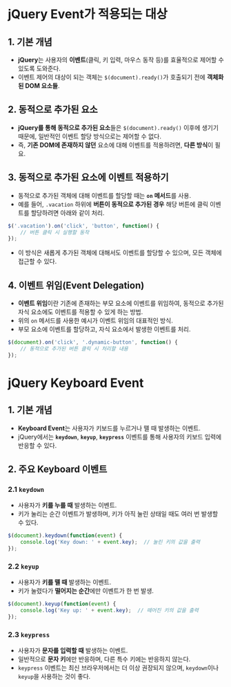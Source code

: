 # jQuery Event가 적용되는 대상

## 1. 기본 개념
- **jQuery**는 사용자의 **이벤트**(클릭, 키 입력, 마우스 동작 등)를 효율적으로 제어할 수 있도록 도와준다.
- 이벤트 제어의 대상이 되는 객체는 `$(document).ready()`가 호출되기 전에 **객체화된 DOM 요소들**.

## 2. 동적으로 추가된 요소
- **jQuery를 통해 동적으로 추가된 요소**들은 `$(document).ready()` 이후에 생기기 때문에, 일반적인 이벤트 할당 방식으로는 제어할 수 없다.
- 즉, **기존 DOM에 존재하지 않던** 요소에 대해 이벤트를 적용하려면, **다른 방식**이 필요.

## 3. 동적으로 추가된 요소에 이벤트 적용하기
- 동적으로 추가된 객체에 대해 이벤트를 할당할 때는 **`on` 메서드**를 사용.
- 예를 들어, `.vacation` 하위에 **버튼이 동적으로 추가된 경우** 해당 버튼에 클릭 이벤트를 할당하려면 아래와 같이 처리.

```javascript
$('.vacation').on('click', 'button', function() {
    // 버튼 클릭 시 실행할 동작
});
```

- 이 방식은 새롭게 추가된 객체에 대해서도 이벤트를 할당할 수 있으며, 모든 객체에 접근할 수 있다.

## 4. 이벤트 위임(Event Delegation)
- **이벤트 위임**이란 기존에 존재하는 부모 요소에 이벤트를 위임하여, 동적으로 추가된 자식 요소에도 이벤트를 적용할 수 있게 하는 방법.
- 위의 `on` 메서드를 사용한 예시가 이벤트 위임의 대표적인 방식.
- 부모 요소에 이벤트를 할당하고, 자식 요소에서 발생한 이벤트를 처리.

```javascript
$(document).on('click', '.dynamic-button', function() {
    // 동적으로 추가된 버튼 클릭 시 처리할 내용
});
```

# jQuery Keyboard Event

## 1. 기본 개념
- **Keyboard Event**는 사용자가 키보드를 누르거나 뗄 때 발생하는 이벤트.
- jQuery에서는 **`keydown`**, **`keyup`**, **`keypress`** 이벤트를 통해 사용자의 키보드 입력에 반응할 수 있다.

## 2. 주요 Keyboard 이벤트

### 2.1 `keydown`
- 사용자가 **키를 누를 때** 발생하는 이벤트.
- 키가 눌리는 순간 이벤트가 발생하며, 키가 아직 눌린 상태일 때도 여러 번 발생할 수 있다.

```javascript
$(document).keydown(function(event) {
    console.log('Key down: ' + event.key);  // 눌린 키의 값을 출력
});
```

### 2.2 `keyup`
- 사용자가 **키를 뗄 때** 발생하는 이벤트.
- 키가 눌렸다가 **떨어지는 순간**에만 이벤트가 한 번 발생.

```javascript
$(document).keyup(function(event) {
    console.log('Key up: ' + event.key);  // 떼어진 키의 값을 출력
});
```

### 2.3 `keypress`
- 사용자가 **문자를 입력할 때** 발생하는 이벤트.
- 일반적으로 **문자 키**에만 반응하며, 다른 특수 키에는 반응하지 않는다.
- `keypress` 이벤트는 최신 브라우저에서는 더 이상 권장되지 않으며, `keydown`이나 `keyup`을 사용하는 것이 좋다.
